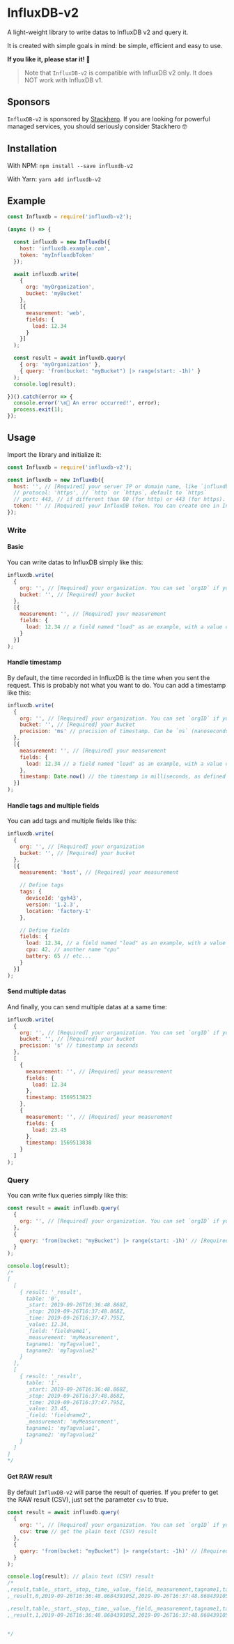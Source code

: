 # InfluxDB-v2

A light-weight library to write datas to InfluxDB v2 and query it.

It is created with simple goals in mind: be simple, efficient and easy to use.

**If you like it, please star it! 🥰**

> Note that `InfluxDB-v2` is compatible with InfluxDB v2 only.
> It does NOT work with InfluxDB v1.


## Sponsors

`InfluxDB-v2` is sponsored by [Stackhero](https://www.stackhero.io/).
If you are looking for powerful managed services, you should seriously consider Stackhero 🤓


## Installation

With NPM: `npm install --save influxdb-v2`

With Yarn: `yarn add influxdb-v2`


## Example

```javascript
const Influxdb = require('influxdb-v2');

(async () => {

  const influxdb = new Influxdb({
    host: 'influxdb.example.com',
    token: 'myInfluxdbToken'
  });

  await influxdb.write(
    {
      org: 'myOrganization',
      bucket: 'myBucket'
    },
    [{
      measurement: 'web',
      fields: {
        load: 12.34
      }
    }]
  );

  const result = await influxdb.query(
    { org: 'myOrganization' },
    { query: 'from(bucket: "myBucket") |> range(start: -1h)' }
  );
  console.log(result);

})().catch(error => {
  console.error('\n🐞 An error occurred!', error);
  process.exit(1);
});
```


## Usage


Import the library and initialize it:
```javascript
const Influxdb = require('influxdb-v2');

const influxdb = new Influxdb({
  host: '', // [Required] your server IP or domain name, like `influxdb.example.com`
  // protocol: 'https', // `http` or `https`, default to `https`
  // port: 443, // if different than 80 (for http) or 443 (for https). Probably 8086 or 9999.
  token: '' // [Required] your InfluxDB token. You can create one in InfluxDB console in "Settings"/"Tokens"/"Generate".
});
```

### Write


#### Basic

You can write datas to InfluxDB simply like this:
```javascript
influxdb.write(
  {
    org: '', // [Required] your organization. You can set `orgID` if you prefer to use the ID
    bucket: '', // [Required] your bucket
  },
  [{
    measurement: '', // [Required] your measurement
    fields: {
      load: 12.34 // a field named "load" as an example, with a value of 12.34
    }
  }]
);
```


#### Handle timestamp

By default, the time recorded in InfluxDB is the time when you sent the request.
This is probably not what you want to do.
You can add a timestamp like this:
```javascript
influxdb.write(
  {
    org: '', // [Required] your organization. You can set `orgID` if you prefer to use the ID
    bucket: '', // [Required] your bucket
    precision: 'ms' // precision of timestamp. Can be `ns` (nanoseconds), `us` (microseconds), `ms` (milliseconds) or `s` (seconds). The default is `ns`
  },
  [{
    measurement: '', // [Required] your measurement
    fields: {
      load: 12.34 // a field named "load" as an example, with a value of 12.34
    },
    timestamp: Date.now() // the timestamp in milliseconds, as defined in `precision`
  }]
);
```


#### Handle tags and multiple fields

You can add tags and multiple fields like this:
```javascript
influxdb.write(
  {
    org: '', // [Required] your organization
    bucket: '', // [Required] your bucket
  },
  [{
    measurement: 'host', // [Required] your measurement

    // Define tags
    tags: {
      deviceId: 'gyh43',
      version: '1.2.3',
      location: 'factory-1'
    },

    // Define fields
    fields: {
      load: 12.34, // a field named "load" as an example, with a value of 12.34
      cpu: 42, // another name "cpu"
      battery: 65 // etc...
    }
  }]
);
```


#### Send multiple datas

And finally, you can send multiple datas at a same time:
```javascript
influxdb.write(
  {
    org: '', // [Required] your organization. You can set `orgID` if you prefer to use the ID
    bucket: '', // [Required] your bucket
    precision: 's' // timestamp in seconds
  },
  [
    {
      measurement: '', // [Required] your measurement
      fields: {
        load: 12.34
      },
      timestamp: 1569513823
    },
    {
      measurement: '', // [Required] your measurement
      fields: {
        load: 23.45
      },
      timestamp: 1569513838
    }
  ]
);
```


### Query

You can write flux queries simply like this:
```javascript
const result = await influxdb.query(
  {
    org: '', // [Required] your organization. You can set `orgID` if you prefer to use the ID
  },
  {
    query: 'from(bucket: "myBucket") |> range(start: -1h)' // [Required] your flux query
  }
);

console.log(result);
/*
[
  [
    { result: '_result',
      table: '0',
      _start: 2019-09-26T16:36:48.868Z,
      _stop: 2019-09-26T16:37:48.868Z,
      _time: 2019-09-26T16:37:47.795Z,
      _value: 12.34,
      _field: 'fieldname1',
      _measurement: 'myMeasurement',
      tagname1: 'myTagvalue1',
      tagname2: 'myTagvalue2'
    }
  ],
  [
    { result: '_result',
      table: '1',
      _start: 2019-09-26T16:36:48.868Z,
      _stop: 2019-09-26T16:37:48.868Z,
      _time: 2019-09-26T16:37:47.795Z,
      _value: 23.45,
      _field: 'fieldname2',
      _measurement: 'myMeasurement',
      tagname1: 'myTagvalue1',
      tagname2: 'myTagvalue2'
    }
  ]
]
*/
```

#### Get RAW result

By default `InfluxDB-v2` will parse the result of queries.
If you prefer to get the RAW result (CSV), just set the parameter `csv` to true.
```javascript
const result = await influxdb.query(
  {
    org: '', // [Required] your organization. You can set `orgID` if you prefer to use the ID
    csv: true // get the plain text (CSV) result
  },
  {
    query: 'from(bucket: "myBucket") |> range(start: -1h)' // [Required] your flux query
  }
);

console.log(result); // plain text (CSV) result
/*
,result,table,_start,_stop,_time,_value,_field,_measurement,tagname1,tagname2
,_result,0,2019-09-26T16:36:48.868439105Z,2019-09-26T16:37:48.868439105Z,2019-09-26T16:37:47.795Z,12.34,fieldname1,myMeasurement,myTagvalue1,myTagvalue2

,result,table,_start,_stop,_time,_value,_field,_measurement,tagname1,tagname2
,_result,1,2019-09-26T16:36:48.868439105Z,2019-09-26T16:37:48.868439105Z,2019-09-26T16:37:47.795Z,23.45,fieldname2,myMeasurement,myTagvalue1,myTagvalue2


*/
```
